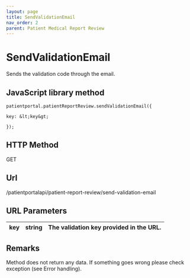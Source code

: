 ```yaml
---
layout: page
title: SendValidationEmail
nav_order: 2
parent: Patient Medical Report Review
---
```


# SendValidationEmail

Sends the validation code through the email.

## JavaScript library method

```
patientportal.patientReportReview.sendValidationEmail({

key: &lt;key&gt;

});
```

## HTTP Method

GET

## ****Url****

/patientportalapi/patient-report-review/send-validation-email

## URL Parameters

| key | string | The validation key provided in the URL. |
| --- | --- | --- |

## Remarks

Method does not return any data. If something goes wrong please check exception (see Error handling).
